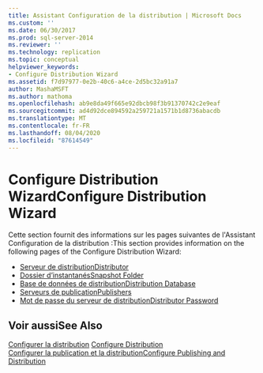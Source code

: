 ```yaml
---
title: Assistant Configuration de la distribution | Microsoft Docs
ms.custom: ''
ms.date: 06/30/2017
ms.prod: sql-server-2014
ms.reviewer: ''
ms.technology: replication
ms.topic: conceptual
helpviewer_keywords:
- Configure Distribution Wizard
ms.assetid: f7d97977-0e2b-40c6-a4ce-2d5bc32a91a7
author: MashaMSFT
ms.author: mathoma
ms.openlocfilehash: ab9e8da49f665e92dbcb98f3b91370742c2e9eaf
ms.sourcegitcommit: ad4d92dce894592a259721a1571b1d8736abacdb
ms.translationtype: MT
ms.contentlocale: fr-FR
ms.lasthandoff: 08/04/2020
ms.locfileid: "87614549"
---
```

# <a name="configure-distribution-wizard"></a><span data-ttu-id="958ea-102">Configure Distribution Wizard</span><span class="sxs-lookup"><span data-stu-id="958ea-102">Configure Distribution Wizard</span></span>
  <span data-ttu-id="958ea-103">Cette section fournit des informations sur les pages suivantes de l'Assistant Configuration de la distribution :</span><span class="sxs-lookup"><span data-stu-id="958ea-103">This section provides information on the following pages of the Configure Distribution Wizard:</span></span>  
  
-   [<span data-ttu-id="958ea-104">Serveur de distribution</span><span class="sxs-lookup"><span data-stu-id="958ea-104">Distributor</span></span>](distributor.md)
-   [<span data-ttu-id="958ea-105">Dossier d’instantanés</span><span class="sxs-lookup"><span data-stu-id="958ea-105">Snapshot Folder</span></span>](snapshot-folder.md)  
-   [<span data-ttu-id="958ea-106">Base de données de distribution</span><span class="sxs-lookup"><span data-stu-id="958ea-106">Distribution Database</span></span>](distribution-database.md)  
-   [<span data-ttu-id="958ea-107">Serveurs de publication</span><span class="sxs-lookup"><span data-stu-id="958ea-107">Publishers</span></span>](publishers.md)  
-   [<span data-ttu-id="958ea-108">Mot de passe du serveur de distribution</span><span class="sxs-lookup"><span data-stu-id="958ea-108">Distributor Password</span></span>](distributor-password.md)  
  
## <a name="see-also"></a><span data-ttu-id="958ea-109">Voir aussi</span><span class="sxs-lookup"><span data-stu-id="958ea-109">See Also</span></span>  
 <span data-ttu-id="958ea-110">[Configurer la distribution](configure-distribution.md) </span><span class="sxs-lookup"><span data-stu-id="958ea-110">[Configure Distribution](configure-distribution.md) </span></span>  
 [<span data-ttu-id="958ea-111">Configurer la publication et la distribution</span><span class="sxs-lookup"><span data-stu-id="958ea-111">Configure Publishing and Distribution</span></span>](configure-publishing-and-distribution.md)   

  
  
